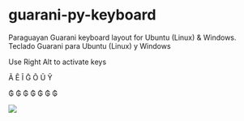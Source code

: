 # guarani-py-keyboard
Paraguayan Guarani keyboard layout for Ubuntu (Linux) & Windows.
Teclado Guarani para Ubuntu (Linux) y Windows

Use Right Alt to activate keys

<p>Ã Ẽ Ĩ Ḡ Õ Ũ Ỹ</p> 
<p>₲ ₲ ₲ ₲ ₲ ₲ ₲</p>


<img src="https://raw.githubusercontent.com/giovannicaligaris/guarani-py-keyboard/master/key.png">

